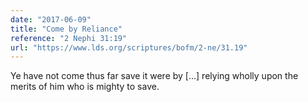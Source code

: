 ```yaml
---
date: "2017-06-09"
title: "Come by Reliance"
reference: "2 Nephi 31:19"
url: "https://www.lds.org/scriptures/bofm/2-ne/31.19"
---
```


Ye have not come thus far save it were by [...] relying wholly upon the merits of him who is mighty to save.
